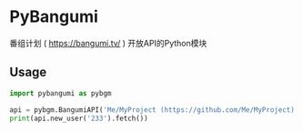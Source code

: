 # PyBangumi

番组计划 ( https://bangumi.tv/ ) 开放API的Python模块

## Usage

```python
import pybangumi as pybgm

api = pybgm.BangumiAPI('Me/MyProject (https://github.com/Me/MyProject)')
print(api.new_user('233').fetch())
```